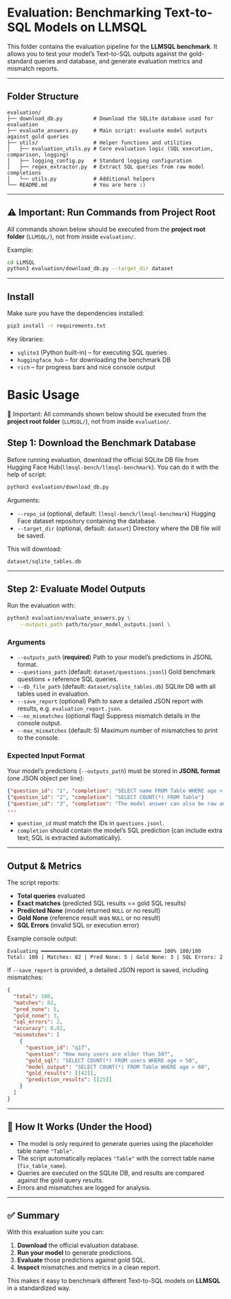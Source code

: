 

# Evaluation: Benchmarking Text-to-SQL Models on LLMSQL

This folder contains the evaluation pipeline for the **LLMSQL benchmark**.
It allows you to test your model’s Text-to-SQL outputs against the gold-standard queries and database, and generate evaluation metrics and mismatch reports.

---

## Folder Structure

```
evaluation/
├── download_db.py          # Download the SQLite database used for evaluation
├── evaluate_answers.py     # Main script: evaluate model outputs against gold queries
├── utils/                  # Helper functions and utilities
│   ├── evaluation_utils.py # Core evaluation logic (SQL execution, comparison, logging)
│   ├── logging_config.py   # Standard logging configuration
│   ├── regex_extractor.py  # Extract SQL queries from raw model completions
│   └── utils.py            # Additional helpers
└── README.md               # You are here :)
```

---


## ⚠️ Important: Run Commands from Project Root

All commands shown below should be executed from the **project root folder** (`LLMSQL/`), not from inside `evaluation/`.

Example:

```bash
cd LLMSQL
python3 evaluation/download_db.py --target_dir dataset
```

---

## Install

Make sure you have the dependencies installed:

```bash
pip3 install -r requirements.txt
```

Key libraries:

* `sqlite3` (Python built-in) – for executing SQL queries
* `huggingface_hub` – for downloading the benchmark DB
* `rich` – for progress bars and nice console output

# Basic Usage

🚨 Important: All commands shown below should be executed from the **project root folder** (`LLMSQL/`), not from inside `evaluation/`.

## Step 1: Download the Benchmark Database

Before running evaluation, download the official SQLite DB file from Hugging Face Hub(`llmsql-bench/llmsql-benchmark`). You can do it with the help of script:

```bash
python3 evaluation/download_db.py
```

Arguments:

* `--repo_id` (optional, default: `llmsql-bench/llmsql-benchmark`)
  Hugging Face dataset repository containing the database.
* `--target_dir` (optional, default: `dataset`)
  Directory where the DB file will be saved.

This will download:

```
dataset/sqlite_tables.db
```

---

## Step 2: Evaluate Model Outputs

Run the evaluation with:

```bash
python3 evaluation/evaluate_answers.py \
    --outputs_path path/to/your_model_outputs.jsonl \
```

### Arguments

* `--outputs_path` (**required**)
  Path to your model’s predictions in JSONL format.
* `--questions_path` (default: `dataset/questions.jsonl`)
  Gold benchmark questions + reference SQL queries.
* `--db_file_path` (default: `dataset/sqlite_tables.db`)
  SQLite DB with all tables used in evaluation.
* `--save_report` (optional)
  Path to save a detailed JSON report with results, e.g. `evaluation_report.json`.
* `--no_mismatches` (optional flag)
  Suppress mismatch details in the console output.
* `--max_mismatches` (default: 5)
  Maximum number of mismatches to print to the console.


### Expected Input Format

Your model’s predictions (`--outputs_path`) must be stored in **JSONL format** (one JSON object per line):

```json
{"question_id": "1", "completion": "SELECT name FROM Table WHERE age > 30"}
{"question_id": "2", "completion": "SELECT COUNT(*) FROM Table"}
{"question_id": "3", "completion": "The model answer can also be raw and unstructured: SELECT smth FROM smt"}
...
```

* `question_id` must match the IDs in `questions.jsonl`.
* `completion` should contain the model’s SQL prediction (can include extra text; SQL is extracted automatically).

---

## Output & Metrics

The script reports:

* **Total queries** evaluated
* **Exact matches** (predicted SQL results == gold SQL results)
* **Predicted None** (model returned `NULL` or no result)
* **Gold None** (reference result was `NULL` or no result)
* **SQL Errors** (invalid SQL or execution error)

Example console output:

```
Evaluating ━━━━━━━━━━━━━━━━━━━━━━━━━━━━━━━━━━━━━━━ 100% 100/100
Total: 100 | Matches: 82 | Pred None: 5 | Gold None: 3 | SQL Errors: 2
```

If `--save_report` is provided, a detailed JSON report is saved, including mismatches:

```json
{
  "total": 100,
  "matches": 82,
  "pred_none": 5,
  "gold_none": 3,
  "sql_errors": 2,
  "accuracy": 0.82,
  "mismatches": [
    {
      "question_id": "q17",
      "question": "How many users are older than 50?",
      "gold_sql": "SELECT COUNT(*) FROM users WHERE age > 50",
      "model_output": "SELECT COUNT(*) FROM Table WHERE age > 60",
      "gold_results": [[42]],
      "prediction_results": [[25]]
    }
  ]
}
```

---

## 🧠 How It Works (Under the Hood)

* The model is only required to generate queries using the placeholder table name `"Table"`.
* The script automatically replaces `"Table"` with the correct table name (`fix_table_name`).
* Queries are executed on the SQLite DB, and results are compared against the gold query results.
* Errors and mismatches are logged for analysis.

---

## ✅ Summary

With this evaluation suite you can:

1. **Download** the official evaluation database.
2. **Run your model** to generate predictions.
3. **Evaluate** those predictions against gold SQL.
4. **Inspect** mismatches and metrics in a clean report.

This makes it easy to benchmark different Text-to-SQL models on **LLMSQL** in a standardized way.
